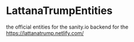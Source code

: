 # LattanaTrumpEntities
the official entities for the sanity.io backend for the https://lattanatrump.netlify.com/
